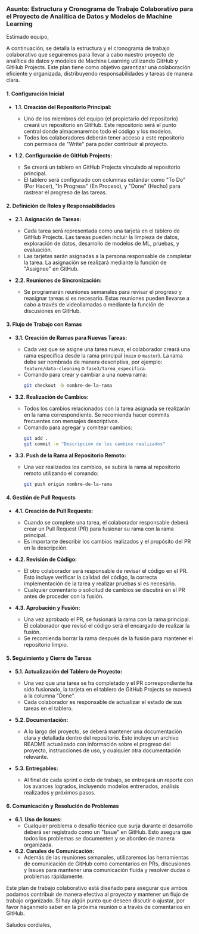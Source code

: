 ### Asunto: Estructura y Cronograma de Trabajo Colaborativo para el Proyecto de Analítica de Datos y Modelos de Machine Learning

Estimado equipo,

A continuación, se detalla la estructura y el cronograma de trabajo colaborativo que seguiremos para llevar a cabo nuestro proyecto de analítica de datos y modelos de Machine Learning utilizando GitHub y GitHub Projects. Este plan tiene como objetivo garantizar una colaboración eficiente y organizada, distribuyendo responsabilidades y tareas de manera clara.

#### **1. Configuración Inicial**
   - **1.1. Creación del Repositorio Principal:**
     - Uno de los miembros del equipo (el propietario del repositorio) creará un repositorio en GitHub. Este repositorio será el punto central donde almacenaremos todo el código y los modelos.
     - Todos los colaboradores deberán tener acceso a este repositorio con permisos de "Write" para poder contribuir al proyecto.

   - **1.2. Configuración de GitHub Projects:**
     - Se creará un tablero en GitHub Projects vinculado al repositorio principal.
     - El tablero será configurado con columnas estándar como "To Do" (Por Hacer), "In Progress" (En Proceso), y "Done" (Hecho) para rastrear el progreso de las tareas.

#### **2. Definición de Roles y Responsabilidades**
   - **2.1. Asignación de Tareas:**
     - Cada tarea será representada como una tarjeta en el tablero de GitHub Projects. Las tareas pueden incluir la limpieza de datos, exploración de datos, desarrollo de modelos de ML, pruebas, y evaluación.
     - Las tarjetas serán asignadas a la persona responsable de completar la tarea. La asignación se realizará mediante la función de "Assignee" en GitHub.

   - **2.2. Reuniones de Sincronización:**
     - Se programarán reuniones semanales para revisar el progreso y reasignar tareas si es necesario. Estas reuniones pueden llevarse a cabo a través de videollamadas o mediante la función de discusiones en GitHub.

#### **3. Flujo de Trabajo con Ramas**
   - **3.1. Creación de Ramas para Nuevas Tareas:**
     - Cada vez que se asigne una tarea nueva, el colaborador creará una rama específica desde la rama principal (`main` o `master`). La rama debe ser nombrada de manera descriptiva, por ejemplo: `feature/data-cleaning` o `fase3/tarea_especifica`.
     - Comando para crear y cambiar a una nueva rama:
       ```bash
       git checkout -b nombre-de-la-rama
       ```

   - **3.2. Realización de Cambios:**
     - Todos los cambios relacionados con la tarea asignada se realizarán en la rama correspondiente. Se recomienda hacer commits frecuentes con mensajes descriptivos.
     - Comando para agregar y comitear cambios:
       ```bash
       git add .
       git commit -m "Descripción de los cambios realizados"
       ```

   - **3.3. Push de la Rama al Repositorio Remoto:**
     - Una vez realizados los cambios, se subirá la rama al repositorio remoto utilizando el comando:
       ```bash
       git push origin nombre-de-la-rama
       ```

#### **4. Gestión de Pull Requests**
   - **4.1. Creación de Pull Requests:**
     - Cuando se complete una tarea, el colaborador responsable deberá crear un Pull Request (PR) para fusionar su rama con la rama principal.
     - Es importante describir los cambios realizados y el propósito del PR en la descripción.

   - **4.2. Revisión de Código:**
     - El otro colaborador será responsable de revisar el código en el PR. Esto incluye verificar la calidad del código, la correcta implementación de la tarea y realizar pruebas si es necesario.
     - Cualquier comentario o solicitud de cambios se discutirá en el PR antes de proceder con la fusión.

   - **4.3. Aprobación y Fusión:**
     - Una vez aprobado el PR, se fusionará la rama con la rama principal. El colaborador que revisó el código será el encargado de realizar la fusión.
     - Se recomienda borrar la rama después de la fusión para mantener el repositorio limpio.

#### **5. Seguimiento y Cierre de Tareas**
   - **5.1. Actualización del Tablero de Proyecto:**
     - Una vez que una tarea se ha completado y el PR correspondiente ha sido fusionado, la tarjeta en el tablero de GitHub Projects se moverá a la columna "Done".
     - Cada colaborador es responsable de actualizar el estado de sus tareas en el tablero.

   - **5.2. Documentación:**
     - A lo largo del proyecto, se deberá mantener una documentación clara y detallada dentro del repositorio. Esto incluye un archivo README actualizado con información sobre el progreso del proyecto, instrucciones de uso, y cualquier otra documentación relevante.

   - **5.3. Entregables:**
     - Al final de cada sprint o ciclo de trabajo, se entregará un reporte con los avances logrados, incluyendo modelos entrenados, análisis realizados y próximos pasos.

#### **6. Comunicación y Resolución de Problemas**
   - **6.1. Uso de Issues:**
     - Cualquier problema o desafío técnico que surja durante el desarrollo deberá ser registrado como un "Issue" en GitHub. Esto asegura que todos los problemas se documenten y se aborden de manera organizada.
   - **6.2. Canales de Comunicación:**
     - Además de las reuniones semanales, utilizaremos las herramientas de comunicación de GitHub como comentarios en PRs, discusiones y Issues para mantener una comunicación fluida y resolver dudas o problemas rápidamente.

Este plan de trabajo colaborativo está diseñado para asegurar que ambos podamos contribuir de manera efectiva al proyecto y mantener un flujo de trabajo organizado. Si hay algún punto que deseen discutir o ajustar, por favor háganmelo saber en la próxima reunión o a través de comentarios en GitHub.

Saludos cordiales,

